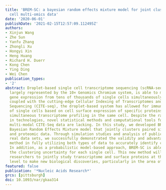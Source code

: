 ```yaml
---
title: 'BREM-SC: a bayesian random effects mixture model for joint clustering single
  cell multi-omics data'
date: '2020-06-01'
publishDate: '2021-02-15T12:57:09.112495Z'
authors:
- Xinjun Wang
- Zhe Sun
- Yanfu Zhang
- Zhongli Xu
- Hongyi Xin
- Heng Huang
- Richard H. Duerr
- Kong Chen
- Ying Ding
- Wei Chen
publication_types:
- '2'
abstract: Droplet-based single cell transcriptome sequencing (scRNA-seq) technology,
  largely represented by the 10× Genomics Chromium system, is able to measure the
  gene expression from tens of thousands of single cells simultaneously. More recently,
  coupled with the cutting-edge Cellular Indexing of Transcriptomes and Epitopes by
  Sequencing (CITE-seq), the droplet-based system has allowed for immunophenotyping
  of single cells based on cell surface expression of specific proteins together with
  simultaneous transcriptome profiling in the same cell. Despite the rapid advances
  in technologies, novel statistical methods and computational tools for analyzing
  multi-modal CITE-Seq data are lacking. In this study, we developed BREM-SC, a novel
  Bayesian Random Effects Mixture model that jointly clusters paired single cell transcriptomic
  and proteomic data. Through simulation studies and analysis of public and in-house
  real data sets, we successfully demonstrated the validity and advantages of this
  method in fully utilizing both types of data to accurately identify cell clusters.
  In addition, as a probabilistic model-based approach, BREM-SC is able to quantify
  the clustering uncertainty for each single cell. This new method will greatly facilitate
  researchers to jointly study transcriptome and surface proteins at the single cell
  level to make new biological discoveries, particularly in the area of immunology.
featured: false
publication: '*Nucleic Acids Research*'
grcs: [pittsburgh]
doi: 10.1093/nar/gkaa314
---
```


